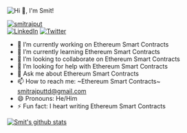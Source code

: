 ![Hi 👋, I'm Smit!](https://github.com/smitrajput/smitrajput/raw/master/_intro_.gif)

<p><a href="https://smitrajput.com/" target="_blank"><img alt="smitrajput" src="https://img.shields.io/badge/personal-website-black" /> </a><br/><a href="https://www.linkedin.com/in/smit-rajput-417517139/" target="_blank"><img alt="LinkedIn" src="https://img.shields.io/badge/linkedin-%230077B5.svg?&style=for-the-badge&logo=linkedin&logoColor=white" /></a> <a href="https://twitter.com/smit_helps" target="_blank"><img alt="Twitter" src="https://img.shields.io/badge/twitter-%231DA1F2.svg?&style=for-the-badge&logo=twitter&logoColor=white" /></a> 
</p>

- 🔭 I’m currently working on Ethereum Smart Contracts
- 🌱 I’m currently learning Ethereum Smart Contracts
- 👯 I’m looking to collaborate on Ethereum Smart Contracts
- 🤔 I’m looking for help with Ethereum Smart Contracts
- 💬 Ask me about Ethereum Smart Contracts
- 📫 How to reach me: ~Ethereum Smart Contracts~ smitrajputtd@gmail.com
- 😄 Pronouns: He/Him
- ⚡ Fun fact: I heart writing Ethereum Smart Contracts

[![Smit's github stats](https://github-readme-stats.vercel.app/api?username=smitrajput&count_private=true&show_icons=true&theme=dark)](https://github.com/anuraghazra/github-readme-stats)

<!-- [![visitors](http://hits.dwyl.com/smitrajput/https://githubcom/smitrajput/smitrajput.svg)](http://hits.dwyl.com/smitrajput/https://githubcom/smitrajput/smitrajput) -->

